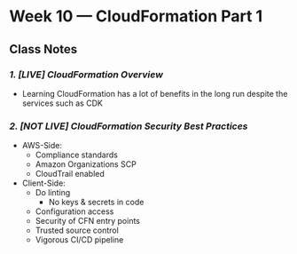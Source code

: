 # Week 10 — CloudFormation Part 1

## Class Notes

### _1. [LIVE] CloudFormation Overview_

- Learning CloudFormation has a lot of benefits in the long run despite the services such as CDK


### _2. [NOT LIVE] CloudFormation Security Best Practices_

- AWS-Side:
    - Compliance standards
    - Amazon Organizations SCP
    - CloudTrail enabled
- Client-Side:
    - Do linting
        - No keys & secrets in code
    - Configuration access
    - Security of CFN entry points
    - Trusted source control
    - Vigorous CI/CD pipeline
